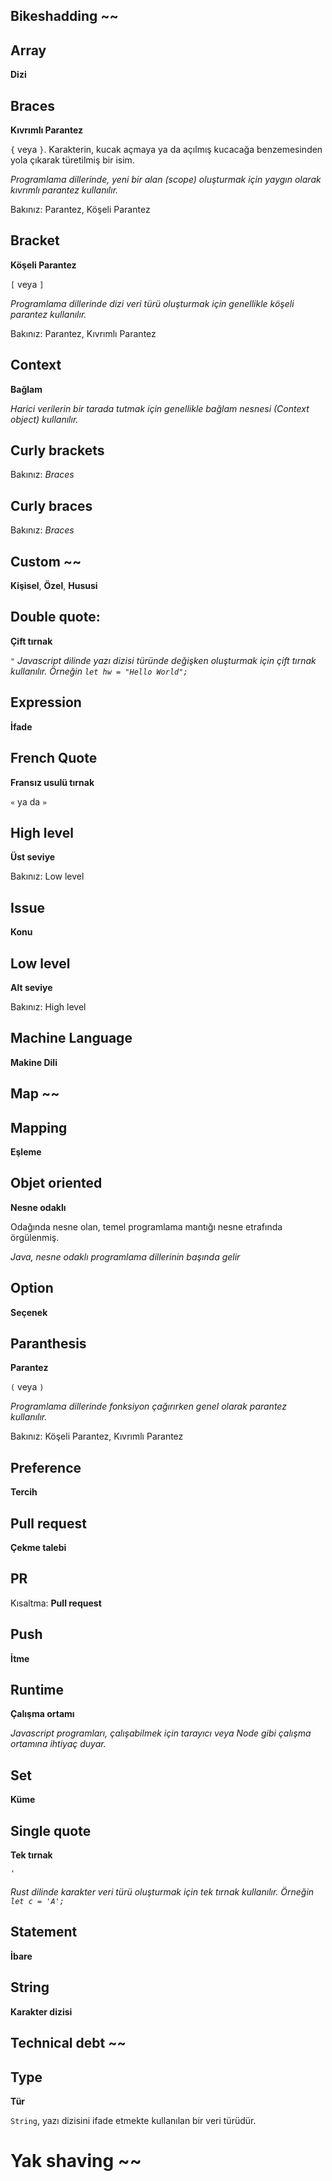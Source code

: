 ## Bikeshadding ~~


## Array
  **Dizi**


## Braces
  **Kıvrımlı Parantez**
  
  `{` veya `}`. Karakterin, kucak açmaya ya da açılmış kucacağa benzemesinden yola çıkarak türetilmiş bir isim.
  
  *Programlama dillerinde, yeni bir _alan_ (scope) oluşturmak için yaygın olarak kıvrımlı parantez kullanılır.*
  
  Bakınız: Parantez, Köşeli Parantez

## Bracket
  **Köşeli Parantez**
  
  `[` veya `]`
  
  *Programlama dillerinde _dizi_ veri türü oluşturmak için genellikle köşeli parantez kullanılır.*
  
  Bakınız: Parantez, Kıvrımlı Parantez

## Context
  **Bağlam**

  *Harici verilerin bir tarada tutmak için genellikle bağlam nesnesi (Context object) kullanılır.*


## Curly brackets
  Bakınız: *Braces*


## Curly braces
  Bakınız: *Braces*


## Custom ~~
  **Kişisel**, **Özel**, **Hususi**


## Double quote:
  **Çift tırnak**

  `"`
  *Javascript dilinde _yazı dizisi_ türünde değişken oluşturmak için çift tırnak kullanılır. Örneğin `let hw = "Hello World";`*

## Expression
  **İfade**


## French Quote
  **Fransız usulü tırnak**
  
  `«` ya da `»` 


## High level
  **Üst seviye**

  Bakınız: Low level


## Issue
  **Konu**


## Low level
  **Alt seviye**

  Bakınız: High level

## Machine Language
  **Makine Dili**


## Map ~~


## Mapping
  **Eşleme**


## Objet oriented
  **Nesne odaklı**

  Odağında nesne olan, temel programlama mantığı nesne etrafında örgülenmiş.

  *Java, nesne odaklı programlama dillerinin başında gelir*


## Option
  **Seçenek**


## Paranthesis
  **Parantez**
  
  `(` veya `)`
  
  *Programlama dillerinde fonksiyon çağırırken genel olarak parantez kullanılır.*
  
  Bakınız: Köşeli Parantez, Kıvrımlı Parantez


## Preference
  **Tercih**


## Pull request
  **Çekme talebi**


## PR
  Kısaltma: **Pull request**


## Push
  **İtme**


## Runtime
  **Çalışma ortamı**

  *Javascript programları, çalışabilmek için tarayıcı veya Node gibi çalışma ortamına ihtiyaç duyar.*


## Set
  **Küme**


## Single quote
  **Tek tırnak**

  `'`

  *Rust dilinde karakter veri türü oluşturmak için tek tırnak kullanılır. Örneğin `let c = 'A';`*


## Statement
  **İbare**


## String
  **Karakter dizisi**


## Technical debt ~~


## Type
  **Tür**

  `String`, yazı dizisini ifade etmekte kullanılan bir veri türüdür.


# Yak shaving ~~